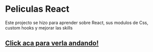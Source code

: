 # Peliculas React


Este projecto se hizo para aprender sobre React, sus modulos de Css, custom hooks y mejorar las skills
## [Click aca para verla andando!](https://peliculas-react-blond.vercel.app/)


